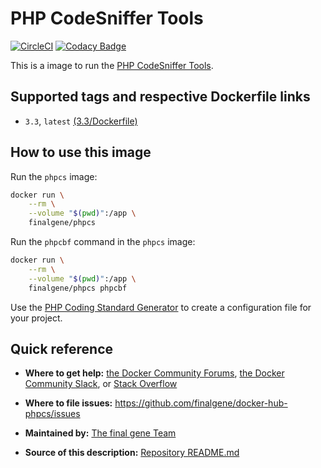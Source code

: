 # PHP CodeSniffer Tools
[![CircleCI](https://circleci.com/gh/final-gene/docker-hub-phpcs/tree/master.svg?style=svg)](https://circleci.com/gh/final-gene/docker-hub-phpcs/tree/master) [![Codacy Badge](https://api.codacy.com/project/badge/Grade/4cf4be3e6d6540c0a1c0d72a239ae01b)](https://www.codacy.com/app/final-gene/docker-hub-phpcs?utm_source=github.com&amp;utm_medium=referral&amp;utm_content=final-gene/docker-hub-phpcs&amp;utm_campaign=Badge_Grade)

This is a image to run the [PHP CodeSniffer Tools](https://github.com/squizlabs/PHP_CodeSniffer).

## Supported tags and respective Dockerfile links
* `3.3`, `latest` [(3.3/Dockerfile)](https://github.com/finalgene/docker-hub-phpcs/blob/master/3.3/Dockerfile)

## How to use this image
Run the `phpcs` image:

```bash
docker run \
    --rm \
    --volume "$(pwd)":/app \
    finalgene/phpcs
```

Run the `phpcbf` command in the `phpcs` image:

```bash
docker run \
    --rm \
    --volume "$(pwd)":/app \
    finalgene/phpcs phpcbf
```

Use the [PHP Coding Standard Generator](http://edorian.github.com/php-coding-standard-generator/#phpcs) to create a configuration file for your project.

## Quick reference
* **Where to get help:**
[the Docker Community Forums](https://forums.docker.com), [the Docker Community Slack](https://blog.docker.com/2016/11/introducing-docker-community-directory-docker-community-slack), or [Stack Overflow](https://stackoverflow.com/search?tab=newest&q=docker)

* **Where to file issues:**
https://github.com/finalgene/docker-hub-phpcs/issues

* **Maintained by:**
[The final gene Team](https://github.com/finalgene)

* **Source of this description:**
[Repository README.md](https://github.com/finalgene/docker-hub-phpcs/blob/master/README.md)
